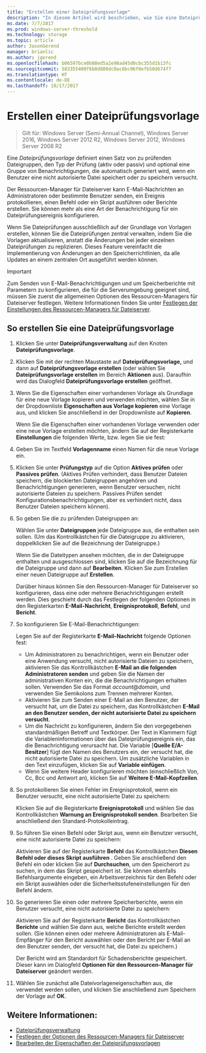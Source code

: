 ```yaml
---
title: "Erstellen einer Dateiprüfungsvorlage"
description: "In diesem Artikel wird beschrieben, wie Sie eine Dateiprüfungsvorlage erstellen"
ms.date: 7/7/2017
ms.prod: windows-server-threshold
ms.technology: storage
ms.topic: article
author: JasonGerend
manager: brianlic
ms.author: jgerend
ms.openlocfilehash: b06597bce0b88ed5a2e98ad45d0cbc355d1b13fc
ms.sourcegitcommit: 583355400f6b0d880dc0ac6bc06f0efb50d674f7
ms.translationtype: HT
ms.contentlocale: de-DE
ms.lasthandoff: 10/17/2017
---
```

# <a name="create-a-file-screen-template"></a>Erstellen einer Dateiprüfungsvorlage

> Gilt für: Windows Server (Semi-Annual Channel), Windows Server 2016, Windows Server 2012 R2, Windows Server 2012, Windows Server 2008 R2

Eine *Dateiprüfungsvorlage* definiert einen Satz von zu prüfenden Dateigruppen, den Typ der Prüfung (aktiv oder passiv) und optional eine Gruppe von Benachrichtigungen, die automatisch generiert wird, wenn ein Benutzer eine nicht autorisierte Datei speichert oder zu speichern versucht.

Der Ressourcen-Manager für Dateiserver kann E-Mail-Nachrichten an Administratoren oder bestimmte Benutzer senden, ein Ereignis protokollieren, einen Befehl oder ein Skript ausführen oder Berichte erstellen. Sie können mehr als eine Art der Benachrichtigung für ein Dateiprüfungsereignis konfigurieren.

Wenn Sie Dateiprüfungen ausschließlich auf der Grundlage von Vorlagen erstellen, können Sie die Dateiprüfungen zentral verwalten, indem Sie die Vorlagen aktualisieren, anstatt die Änderungen bei jeder einzelnen Dateiprüfungen zu replizieren. Dieses Feature vereinfacht die Implementierung von Änderungen an den Speicherrichtlinien, da alle Updates an einem zentralen Ort ausgeführt werden können.

> [!Important]
> Zum Senden von E-Mail-Benachrichtigungen und um Speicherberichte mit Parametern zu konfigurieren, die für die Serverumgebung geeignet sind, müssen Sie zuerst die allgemeinen Optionen des Ressourcen-Managers für Dateiserver festlegen. Weitere Informationen finden Sie unter [Festlegen der Einstellungen des Ressourcen-Managers für Dateiserver](setting-file-server-resource-manager-options.md).

## <a name="to-create-a-file-screen-template"></a>So erstellen Sie eine Dateiprüfungsvorlage

1.  Klicken Sie unter **Dateiprüfungsverwaltung** auf den Knoten **Dateiprüfungsvorlage**.

2.  Klicken Sie mit der rechten Maustaste auf **Dateiprüfungsvorlage,** und dann auf **Dateiprüfungsvorlage erstellen** (oder wählen Sie **Dateiprüfungsvorlage erstellen** im Bereich **Aktionen** aus). Daraufhin wird das Dialogfeld **Dateiprüfungsvorlage erstellen** geöffnet.

3.  Wenn Sie die Eigenschaften einer vorhandenen Vorlage als Grundlage für eine neue Vorlage kopieren und verwenden möchten, wählen Sie in der Dropdownliste **Eigenschaften aus Vorlage kopieren** eine Vorlage aus, und klicken Sie anschließend in der Dropdownliste auf **Kopieren**.

    Wenn Sie die Eigenschaften einer vorhandenen Vorlage verwenden oder eine neue Vorlage erstellen möchten, ändern Sie auf der Registerkarte **Einstellungen** die folgenden Werte, bzw. legen Sie sie fest:

4.  Geben Sie im Textfeld **Vorlagenname** einen Namen für die neue Vorlage ein.

5.  Klicken Sie unter **Prüfungstyp** auf die Option **Aktives prüfen** oder **Passives prüfen**. (Aktives Prüfen verhindert, dass Benutzer Dateien speichern, die blockierten Dateigruppen angehören und Benachrichtigungen generieren, wenn Benutzer versuchen, nicht autorisierte Dateien zu speichern. Passives Prüfen sendet Konfigurationsbenachrichtigungen, aber es verhindert nicht, dass Benutzer Dateien speichern können).

6.  So geben Sie die zu prüfenden Dateigruppen an:

    Wählen Sie unter **Dateigruppen** jede Dateigruppe aus, die enthalten sein sollen. (Um das Kontrollkästchen für die Dateigruppe zu aktivieren, doppelklicken Sie auf die Bezeichnung der Dateigruppe.)

    Wenn Sie die Dateitypen ansehen möchten, die in der Dateigruppe enthalten und ausgeschlossen sind, klicken Sie auf die Bezeichnung für die Dateigruppe und dann auf **Bearbeiten**. Klicken Sie zum Erstellen einer neuen Dateigruppe auf **Erstellen**.

    Darüber hinaus können Sie den Ressourcen-Manager für Dateiserver so konfigurieren, dass eine oder mehrere Benachrichtigungen erstellt werden. Dies geschieht durch das Festlegen der folgenden Optionen in den Registerkarten **E-Mail-Nachricht**, **Ereignisprotokoll**, **Befehl**, und **Bericht**.

7.  So konfigurieren Sie E-Mail-Benachrichtigungen:

    Legen Sie auf der Registerkarte **E-Mail-Nachricht** folgende Optionen fest:

    -   Um Administratoren zu benachrichtigen, wenn ein Benutzer oder eine Anwendung versucht, nicht autorisierte Dateien zu speichern, aktivieren Sie das Kontrollkästchen **E-Mail an die folgenden Administratoren senden** und geben Sie die Namen der administrativen Konten ein, die die Benachrichtigungen erhalten sollen. Verwenden Sie das Format *account*@*domain*, und verwenden Sie Semikolons zum Trennen mehrerer Konten.
    -   Aktivieren Sie zum Senden einer E-Mail an den Benutzer, der versucht hat, um die Datei zu speichern, das Kontrollkästchen **E-Mail an den Benutzer senden, der nicht autorisierte Datei zu speichern versucht**.
    -   Um die Nachricht zu konfigurieren, ändern Sie den vorgegebenen standardmäßigen Betreff und Textkörper. Der Text in Klammern fügt die Variableninformationen über das Dateiprüfungsereignis ein, das die Benachrichtigung verursacht hat. Die Variable \[**Quelle E/A-Besitzer**\] fügt den Namen des Benutzers ein, der versucht hat, die nicht autorisierte Datei zu speichern. Um zusätzliche Variablen in den Text einzufügen, klicken Sie auf **Variable einfügen**.
    -   Wenn Sie weitere Header konfigurieren möchten (einschließlich Von, Cc, Bcc und Antwort an), klicken Sie auf **Weitere E-Mail-Kopfzeilen**.

8.  So protokollieren Sie einen Fehler im Ereignisprotokoll, wenn ein Benutzer versucht, eine nicht autorisierte Datei zu speichern:

    Klicken Sie auf die Registerkarte **Ereignisprotokoll** und wählen Sie das Kontrollkästchen **Warnung an Ereignisprotokoll senden**. Bearbeiten Sie anschließend den Standard-Protokolleintrag.

9.  So führen Sie einen Befehl oder Skript aus, wenn ein Benutzer versucht, eine nicht autorisierte Datei zu speichern:

    Aktivieren Sie auf der Registerkarte **Befehl** das Kontrollkästchen **Diesen Befehl oder dieses Skript ausführen** . Geben Sie anschließend den Befehl ein oder klicken Sie auf **Durchsuchen**, um den Speicherort zu suchen, in dem das Skript gespeichert ist. Sie können ebenfalls Befehlsargumente eingeben, ein Arbeitsverzeichnis für den Befehl oder ein Skript auswählen oder die Sicherheitsstufeneinstellungen für den Befehl ändern.

10. So generieren Sie einen oder mehrere Speicherberichte, wenn ein Benutzer versucht, eine nicht autorisierte Datei zu speichern:

    Aktivieren Sie auf der Registerkarte **Bericht** das Kontrollkästchen **Berichte** und wählen Sie dann aus, welche Berichte erstellt werden sollen. (Sie können einen oder mehrere Administratoren als E-Mail-Empfänger für den Bericht auswählen oder den Bericht per E-Mail an den Benutzer senden, der versucht hat, die Datei zu speichern.)

    Der Bericht wird am Standardort für Schadensberichte gespeichert. Dieser kann im Dialogfeld **Optionen für den Ressourcen-Manager für Dateiserver** geändert werden.

11. Wählen Sie zunächst alle Dateivorlageneigenschaften aus, die verwendet werden sollen, und klicken Sie anschließend zum Speichern der Vorlage auf **OK**.

## <a name="see-also"></a>Weitere Informationen:

-   [Dateiprüfungsverwaltung](file-screening-management.md)
-   [Festlegen der Optionen des Ressourcen-Managers für Dateiserver](setting-file-server-resource-manager-options.md)
-   [Bearbeiten der Eigenschaften der Dateiprüfungsvorlagen](edit-file-screen-template-properties.md)

